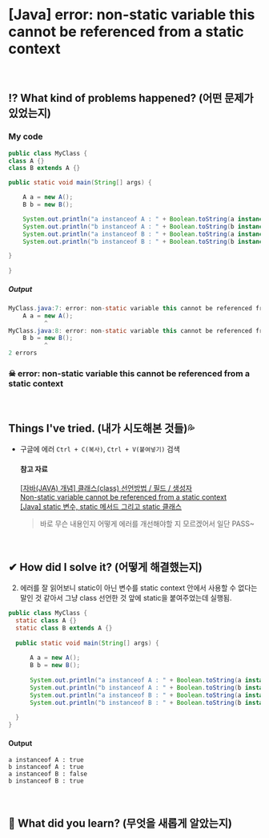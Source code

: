 # [Java] error: non-static variable this cannot be referenced from a static context

<br>

## ⁉ What kind of problems happened? (어떤 문제가 있었는지)

### My code
```java
public class MyClass {
class A {}
class B extends A {}

public static void main(String[] args) {

    A a = new A();
    B b = new B();

    System.out.println("a instanceof A : " + Boolean.toString(a instanceof A));
    System.out.println("b instanceof A : " + Boolean.toString(b instanceof A));
    System.out.println("a instanceof B : " + Boolean.toString(a instanceof B));
    System.out.println("b instanceof B : " + Boolean.toString(b instanceof B));

}
    
}
```
##### Output
```java
MyClass.java:7: error: non-static variable this cannot be referenced from a static context
    A a = new A();
          ^
MyClass.java:8: error: non-static variable this cannot be referenced from a static context
    B b = new B();
          ^
2 errors
```

### ☠ error: non-static variable this cannot be referenced from a static context
<br>

## Things I've tried. (내가 시도해본 것들)💦

- 구글에 에러 `Ctrl + C(복사)`, `Ctrl + V(붙여넣기)` 검색  

  #### 참고 자료
  [[자바(JAVA) 개념] 클래스(class) 선언방법 / 필드 /  생성자](https://devuna.tistory.com/4)  
  [Non-static variable cannot be referenced from a static context](https://stackoverflow.com/questions/2559527/non-static-variable-cannot-be-referenced-from-a-static-context)  
  [[Java] static 변수, static 메서드 그리고 static 클래스](https://velog.io/@mooh2jj/Java-static-%EB%B3%80%EC%88%98-static-%EB%A9%94%EC%84%9C%EB%93%9C-%EA%B7%B8%EB%A6%AC%EA%B3%A0-static-%ED%81%B4%EB%9E%98%EC%8A%A4)

  > 바로 무슨 내용인지 어떻게 에러를 개선해야할 지 모르겠어서 일단 PASS~
  
<br>

## ✔ How did I solve it? (어떻게 해결했는지)
2. 에러를 잘 읽어보니 static이 아닌 변수를 static context 안에서 사용할 수 없다는 말인 것 같아서 그냥 class 선언한 것 앞에 static을 붙여주었는데 실행됨.
   
```java
public class MyClass {
  static class A {}
  static class B extends A {}
  
  public static void main(String[] args) {
  
      A a = new A();
      B b = new B();
  
      System.out.println("a instanceof A : " + Boolean.toString(a instanceof A));
      System.out.println("b instanceof A : " + Boolean.toString(b instanceof A));
      System.out.println("a instanceof B : " + Boolean.toString(a instanceof B)); // true
      System.out.println("b instanceof B : " + Boolean.toString(b instanceof B)); // true
  
  }
}
```

#### Output
```
a instanceof A : true
b instanceof A : true
a instanceof B : false
b instanceof B : true
```
<br>

## 🔆 What did you learn? (무엇을 새롭게 알았는지)



